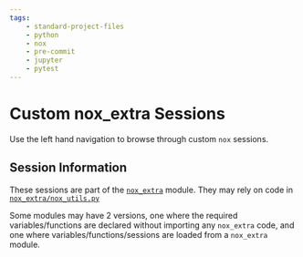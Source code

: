 ```yaml
---
tags:
    - standard-project-files
    - python
    - nox
    - pre-commit
    - jupyter
    - pytest
---
```



# Custom nox_extra Sessions

Use the left hand navigation to browse through custom `nox` sessions.

## Session Information

These sessions are part of the [`nox_extra`](/programming/python/nox/nox_extra-module) module. They may rely on code in [`nox_extra/nox_utils.py`](../index.md#nox-extranox-utilspy)

Some modules may have 2 versions, one where the required variables/functions are declared without importing any `nox_extra` code, and one where variables/functions/sessions are loaded from a `nox_extra` module.
